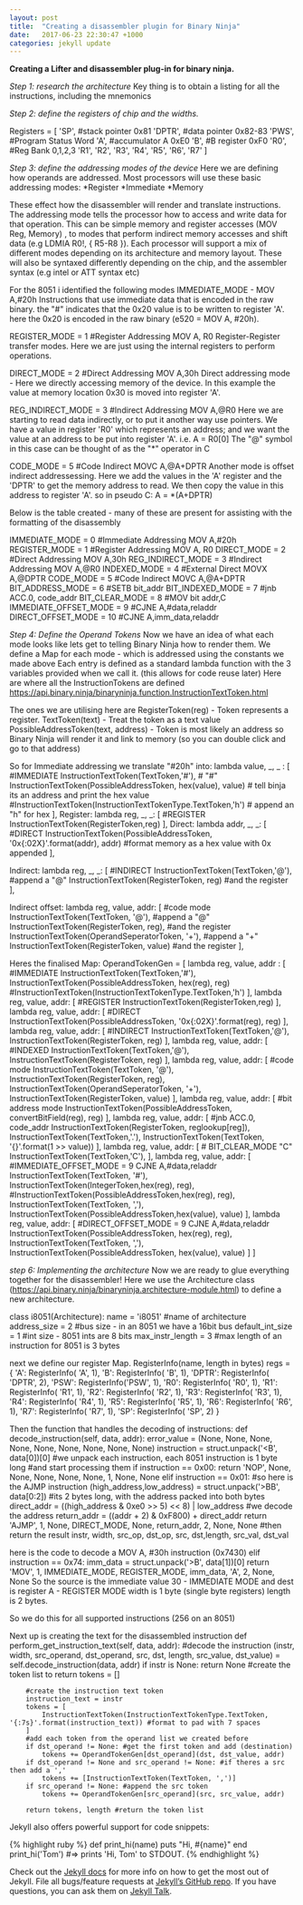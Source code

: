 ```yaml
---
layout: post
title:  "Creating a disassembler plugin for Binary Ninja"
date:   2017-06-23 22:30:47 +1000
categories: jekyll update
---
```

**Creating a Lifter and disassembler plug-in for binary ninja.**

*Step 1: research the architecture*
Key thing is to obtain a listing for all the instructions, including the mnemonics 

*Step 2: define the registers of chip and the widths.*

Registers = [
    'SP',       #stack pointer 0x81
    'DPTR',       #data pointer  0x82-83
    'PWS',      #Program Status Word
    'A',        #accumulator A 0xE0
    'B',        #B register 0xF0
    'R0',       #Reg Bank 0,1,2,3
    'R1',
    'R2',
    'R3',
    'R4',
    'R5',
    'R6',
    'R7'
]

*Step 3: define the addressing modes of the device*
Here we are defining how operands are addressed.
Most processors will use these basic addressing modes:
*Register
*Immediate
*Memory

These effect how the disassembler will render and translate instructions. The addressing mode tells the processor how to access and write data for that operation. This can be simple memory and register accesses (MOV Reg, Memory) , to modes that perform indirect memory accesses and shift data (e.g LDMIA R0!, { R5-R8 }).
Each processor will support a mix of different modes depending on its architecture and memory layout. These will also be syntaxed differently depending on the chip, and the assembler syntax (e.g intel or ATT syntax etc)

For the 8051 i identified the following modes
IMMEDIATE_MODE - MOV A,#20h
Instructions that use immediate data that is encoded in the raw binary.
the "#" indicates that the 0x20 value is to be written to register 'A'. here the 0x20 is encoded in the raw binary (e520 = MOV A, #20h).

REGISTER_MODE = 1 #Register Addressing MOV A, R0
Register-Register transfer modes. Here we are just using the internal registers to perform operations.

DIRECT_MODE = 2 #Direct Addressing   MOV A,30h
Direct addressing mode - Here we directly accessing memory of the device. 
In this example the value at memory location 0x30 is moved into register 'A'.

REG_INDIRECT_MODE = 3   #Indirect Addressing MOV A,@R0
Here we are starting to read data indirectly, or to put it another way use pointers.
We have a value in register 'R0' which represents an address; and we want the value at an address to be put into register 'A'.
i.e.
A = R0[0]
The "@" symbol in this case can be thought of as the "*" operator in C

CODE_MODE = 5       #Code Indirect   MOVC A,@A+DPTR
Another mode is offset indirect addressessing. 
Here we add the values in the 'A' register and the 'DPTR' to get the memory address to read.
We then copy the value in this address to register 'A'.
so in pseudo C:
A = *(A+DPTR)

Below is the table created - many of these are present for assisting with the formatting of the disassembly

IMMEDIATE_MODE = 0  #Immediate Addressing    MOV A,#20h
REGISTER_MODE = 1 #Register Addressing MOV A, R0
DIRECT_MODE = 2 #Direct Addressing   MOV A,30h
REG_INDIRECT_MODE = 3   #Indirect Addressing MOV A,@R0
INDEXED_MODE = 4   #External Direct MOVX A,@DPTR
CODE_MODE = 5       #Code Indirect   MOVC A,@A+DPTR
BIT_ADDRESS_MODE = 6 #SETB bit_addr
BIT_INDEXED_MODE = 7 #jnb ACC.0, code_addr
BIT_CLEAR_MODE = 8 #MOV bit addr,C
IMMEDIATE_OFFSET_MODE = 9 #CJNE A,#data,reladdr
DIRECT_OFFSET_MODE = 10 #CJNE A,imm_data,reladdr

*Step 4: Define the Operand Tokens*
Now we have an idea of what each mode looks like lets get to telling Binary Ninja how to render them.
We define a Map for each mode - which is addressed using the constants we made above
Each entry is defined as a standard lambda function with the 3 variables provided when we call it. (this allows for code reuse later)
Here are where all the InstructionTokens are defined https://api.binary.ninja/binaryninja.function.InstructionTextToken.html

The ones we are utilising here are
RegisterToken(reg) - Token represents a register.
TextToken(text) - Treat the token as a text value
PossibleAddressToken(text, address) - Token is most likely an address so Binary Ninja will render it and link to memory (so you can double click and go to that address)

So for Immediate addressing we translate "#20h" into:
lambda value, _, _ : [ #IMMEDIATE
        InstructionTextToken(TextToken,'#'), # "#"
        InstructionTextToken(PossibleAddressToken, hex(value), value) # tell binja its an address and print the hex value
        #InstructionTextToken(InstructionTextTokenType.TextToken,'h') # append an "h" for hex
    ],
Register:
lambda reg, _, _: [ #REGISTER
        InstructionTextToken(RegisterToken,reg)
    ],
Direct:
lambda addr, _, _: [ #DIRECT
        InstructionTextToken(PossibleAddressToken, '0x{:02X}'.format(addr), addr) #format memory as a hex value with 0x appended
    ],

Indirect:
lambda reg, _, _: [ #INDIRECT
        InstructionTextToken(TextToken,'@'),        #append a "@"
        InstructionTextToken(RegisterToken, reg)    #and the register
    ],

Indirect offset:
lambda reg, value, addr: [ #code mode
        InstructionTextToken(TextToken, '@'),               #append a "@"
        InstructionTextToken(RegisterToken, reg),           #and the register
        InstructionTextToken(OperandSeperatorToken, '+'),   #append a "+"
        InstructionTextToken(RegisterToken, value)          #and the register
    ],

Heres the finalised Map:
OperandTokenGen = [
    lambda reg, value, addr : [ #IMMEDIATE
        InstructionTextToken(TextToken,'#'),
        InstructionTextToken(PossibleAddressToken, hex(reg), reg)
        #InstructionTextToken(InstructionTextTokenType.TextToken,'h')
    ],
    lambda reg, value, addr: [ #REGISTER
        InstructionTextToken(RegisterToken,reg)
    ],
    lambda reg, value, addr: [ #DIRECT
        InstructionTextToken(PossibleAddressToken, '0x{:02X}'.format(reg), reg)
    ],
    lambda reg, value, addr: [ #INDIRECT
        InstructionTextToken(TextToken,'@'),
        InstructionTextToken(RegisterToken, reg)
    ],
    lambda reg, value, addr: [ #INDEXED
        InstructionTextToken(TextToken,'@'),
        InstructionTextToken(RegisterToken, reg)
    ],
    lambda reg, value, addr: [ #code mode
        InstructionTextToken(TextToken, '@'),
        InstructionTextToken(RegisterToken, reg),
        InstructionTextToken(OperandSeperatorToken, '+'),
        InstructionTextToken(RegisterToken, value)
    ],
    lambda reg, value, addr: [ #bit address mode
        InstructionTextToken(PossibleAddressToken, convertBitField(reg), reg)
    ],
    lambda reg, value, addr: [ #jnb ACC.0, code_addr
        InstructionTextToken(RegisterToken, reglookup[reg]),
        InstructionTextToken(TextToken,'.'),
        InstructionTextToken(TextToken, '{}'.format(1 >> value))
    ],
    lambda reg, value, addr: [ # BIT_CLEAR_MODE "C"
        InstructionTextToken(TextToken,'C'),
    ],
    lambda reg, value, addr: [ #IMMEDIATE_OFFSET_MODE = 9 CJNE A,#data,reladdr
        InstructionTextToken(TextToken, '#'),
        InstructionTextToken(IntegerToken,hex(reg), reg),
        #InstructionTextToken(PossibleAddressToken,hex(reg), reg),
        InstructionTextToken(TextToken, ','),
        InstructionTextToken(PossibleAddressToken,hex(value), value)
    ],
    lambda reg, value, addr: [ #DIRECT_OFFSET_MODE = 9 CJNE A,#data,reladdr
        InstructionTextToken(PossibleAddressToken, hex(reg), reg),
        InstructionTextToken(TextToken, ','),
        InstructionTextToken(PossibleAddressToken, hex(value), value)
    ]
]

*step 6: Implementing the architecture*
Now we are ready to glue everything together for the disassembler!
Here we use the Architecture class (https://api.binary.ninja/binaryninja.architecture-module.html) to define a new architecture.

class i8051(Architecture):
    name = 'i8051' #name of architecture 
    address_size = 2 #bus size - in an 8051 we have a 16bit bus
    default_int_size = 1 #int size - 8051 ints are 8 bits 
    max_instr_length = 3 #max length of an instruction for 8051 is 3 bytes

next we define our register Map.
RegisterInfo(name, length in bytes)
    regs = {
        'A': RegisterInfo(  'A', 1),
        'B': RegisterInfo(  'B', 1),
        'DPTR': RegisterInfo( 'DPTR', 2),
        'PSW': RegisterInfo('PSW', 1),
        'R0': RegisterInfo( 'R0', 1),
        'R1': RegisterInfo( 'R1', 1),
        'R2': RegisterInfo( 'R2', 1),
        'R3': RegisterInfo( 'R3', 1),
        'R4': RegisterInfo( 'R4', 1),
        'R5': RegisterInfo( 'R5', 1),
        'R6': RegisterInfo( 'R6', 1),
        'R7': RegisterInfo( 'R7', 1),
        'SP': RegisterInfo( 'SP', 2)
    }

Then the function that handles the decoding of instructions:
def decode_instruction(self, data, addr):
    error_value = (None, None, None, None, None, None, None, None, None)
    instruction = struct.unpack('<B', data[0])[0] #we unpack each instruction, each 8051 instruction is 1 byte long
    #and start processing them
    if instruction == 0x00: 
        return 'NOP', None, None, None, None, None, 1, None, None
    elif instruction == 0x01: #so here is the AJMP instruction
            (high_address,low_address) = struct.unpack('>BB', data[0:2]) #its 2 bytes long, with the address packed into both bytes
            direct_addr = ((high_address & 0xe0 >> 5) << 8) | low_address #we decode the address
            return_addr = ((addr + 2) & 0xF800) + direct_addr
            return 'AJMP', 1, None, DIRECT_MODE, None, return_addr, 2, None, None #then return the result instr, width, src_op, dst_op, src, dst,length, src_val, dst_val
    
here is the code to decode a MOV A, #30h instruction (0x7430)
    elif instruction == 0x74:
        imm_data = struct.unpack('>B', data[1])[0]
        return 'MOV',   1, IMMEDIATE_MODE, REGISTER_MODE, imm_data, 'A', 2, None, None
So the source is the immediate value 30 - IMMEDIATE MODE
and dest is register A - REGISTER MODE
width is 1 byte (single byte registers)
length is 2 bytes.

So we do this for all supported instructions (256 on an 8051)

Next up is creating the text for the disassembled instruction
 def perform_get_instruction_text(self, data, addr):
        #decode the instruction
        (instr, width, src_operand, dst_operand, src, dst, length, src_value, dst_value) = self.decode_instruction(data, addr)
        if instr is None:
            return None
        #create the token list to return
        tokens = []

        #create the instruction text token
        instruction_text = instr
        tokens = [
            InstructionTextToken(InstructionTextTokenType.TextToken, '{:7s}'.format(instruction_text)) #format to pad with 7 spaces
        ]
        #add each token from the operand list we created before
        if dst_operand != None: #get the first token and add (destination)
            tokens += OperandTokenGen[dst_operand](dst, dst_value, addr)
        if dst_operand != None and src_operand != None: #if theres a src then add a ','
            tokens += [InstructionTextToken(TextToken, ',')]
        if src_operand != None: #append the src token
            tokens += OperandTokenGen[src_operand](src, src_value, addr)

        return tokens, length #return the token list
        


Jekyll also offers powerful support for code snippets:

{% highlight ruby %}
def print_hi(name)
  puts "Hi, #{name}"
end
print_hi('Tom')
#=> prints 'Hi, Tom' to STDOUT.
{% endhighlight %}

Check out the [Jekyll docs][jekyll-docs] for more info on how to get the most out of Jekyll. File all bugs/feature requests at [Jekyll’s GitHub repo][jekyll-gh]. If you have questions, you can ask them on [Jekyll Talk][jekyll-talk].

[jekyll-docs]: https://jekyllrb.com/docs/home
[jekyll-gh]:   https://github.com/jekyll/jekyll
[jekyll-talk]: https://talk.jekyllrb.com/
